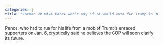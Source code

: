 ```yaml
---
categories: j
title: "Former VP Mike Pence won’t say if he would vote for Trump in 2024"
---
```

Pence, who had to run for his life from a mob of Trump’s enraged supporters on Jan. 6, cryptically said he believes the GOP will soon clarify its future.